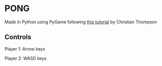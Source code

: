# PONG
Made in Python using PyGame following [this tutorial](https://youtu.be/XGf2GcyHPhc) by Christian Thompson 

## Controls
Player 1: Arrow keys

Player 2: WASD keys
